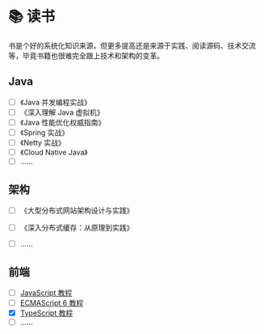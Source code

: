 # 📚 读书

书是个好的系统化知识来源，但更多提高还是来源于实践、阅读源码、技术交流等，毕竟书籍也很难完全跟上技术和架构的变革。

## Java

- [ ] 《Java 并发编程实战》
- [ ] 《深入理解 Java 虚拟机》
- [ ] 《Java 性能优化权威指南》
- [ ] 《Spring 实战》
- [ ] 《Netty 实战》
- [ ] 《Cloud Native Java》
- [ ] ……

## 架构

- [ ] 《大型分布式网站架构设计与实践》
- [ ] 《深入分布式缓存：从原理到实践》
- [ ] ……



## 前端

- [ ] [JavaScript 教程](https://wangdoc.com/javascript/)
- [ ] [ECMAScript 6 教程](https://wangdoc.com/es6/)
- [x] [TypeScript 教程](https://wangdoc.com/typescript/)
- [ ] ……